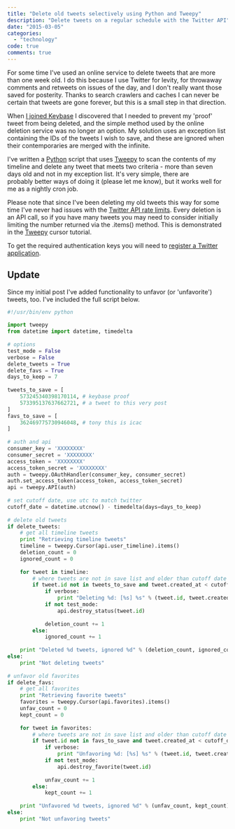 ```yaml
---
title: "Delete old tweets selectively using Python and Tweepy"
description: "Delete tweets on a regular schedule with the Twitter API"
date: "2015-03-05"
categories: 
  - "technology"
code: true
comments: true
---
```

For some time I've used an online service to delete tweets that are more than one week old. I do this because I use Twitter for levity, for throwaway comments and retweets on issues of the day, and I don't really want those saved for posterity. Thanks to search crawlers and caches I can never be certain that tweets are gone forever, but this is a small step in that direction.

When [I joined Keybase](//keybase.io/imathew "imathew @ Keybase") I discovered that I needed to prevent my 'proof' tweet from being deleted, and the simple method used by the online deletion service was no longer an option. My solution uses an exception list containing the IDs of the tweets I wish to save, and these are ignored when their contemporaries are merged with the infinite.

I've written a [Python](//www.python.org/ "Python") script that uses [Tweepy](//www.tweepy.org/ "Tweepy") to scan the contents of my timeline and delete any tweet that meets two criteria - more than seven days old and not in my exception list. It's very simple, there are probably better ways of doing it (please let me know), but it works well for me as a nightly cron job.

Please note that since I've been deleting my old tweets this way for some time I've never had issues with the [Twitter API rate limits](//dev.twitter.com/rest/public/rate-limiting "Twitter API rate limits"). Every deletion is an API call, so if you have many tweets you may need to consider initially limiting the number returned via the .items() method. This is demonstrated in the [Tweepy](//tweepy.readthedocs.org/en/v3.2.0/cursor_tutorial.html "Cursor tutorial") cursor tutorial.

To get the required authentication keys you will need to [register a Twitter application](//apps.twitter.com/ "Register app").

## Update

Since my initial post I've added functionality to unfavor (or 'unfavorite') tweets, too. I've included the full script below.

``` python
#!/usr/bin/env python
 
import tweepy
from datetime import datetime, timedelta
 
# options
test_mode = False
verbose = False
delete_tweets = True
delete_favs = True
days_to_keep = 7
 
tweets_to_save = [
	573245340398170114, # keybase proof
	573395137637662721, # a tweet to this very post
]
favs_to_save = [
	362469775730946048, # tony this is icac
]
 
# auth and api
consumer_key = 'XXXXXXXX'
consumer_secret = 'XXXXXXXX'
access_token = 'XXXXXXXX'
access_token_secret = 'XXXXXXXX'
auth = tweepy.OAuthHandler(consumer_key, consumer_secret)
auth.set_access_token(access_token, access_token_secret)
api = tweepy.API(auth)
 
# set cutoff date, use utc to match twitter
cutoff_date = datetime.utcnow() - timedelta(days=days_to_keep)
 
# delete old tweets
if delete_tweets:
	# get all timeline tweets
	print "Retrieving timeline tweets"
	timeline = tweepy.Cursor(api.user_timeline).items()
	deletion_count = 0
	ignored_count = 0
 
	for tweet in timeline:
		# where tweets are not in save list and older than cutoff date
		if tweet.id not in tweets_to_save and tweet.created_at < cutoff_date:
			if verbose:
				print "Deleting %d: [%s] %s" % (tweet.id, tweet.created_at, tweet.text)
			if not test_mode:
				api.destroy_status(tweet.id)
			 
			deletion_count += 1
		else:
			ignored_count += 1
 
	print "Deleted %d tweets, ignored %d" % (deletion_count, ignored_count)
else:
	print "Not deleting tweets"
	 
# unfavor old favorites
if delete_favs:
	# get all favorites
	print "Retrieving favorite tweets"
	favorites = tweepy.Cursor(api.favorites).items()
	unfav_count = 0
	kept_count = 0
 
	for tweet in favorites:
		# where tweets are not in save list and older than cutoff date
		if tweet.id not in favs_to_save and tweet.created_at < cutoff_date:
			if verbose:
				print "Unfavoring %d: [%s] %s" % (tweet.id, tweet.created_at, tweet.text)
			if not test_mode:
				api.destroy_favorite(tweet.id)
			 
			unfav_count += 1
		else:
			kept_count += 1
 
	print "Unfavored %d tweets, ignored %d" % (unfav_count, kept_count)
else:
	print "Not unfavoring tweets"
```